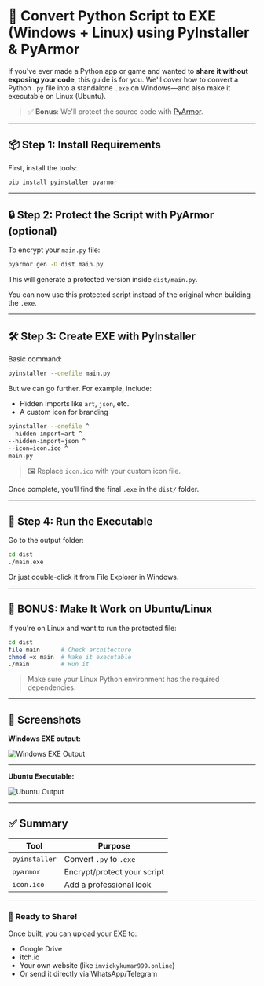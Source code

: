 # 🐍 Convert Python Script to EXE (Windows + Linux) using PyInstaller & PyArmor

If you've ever made a Python app or game and wanted to **share it without exposing your code**, this guide is for you. We'll cover how to convert a Python `.py` file into a standalone `.exe` on Windows—and also make it executable on Linux (Ubuntu).

> ✅ **Bonus**: We'll protect the source code with [PyArmor](https://pyarmor.readthedocs.io/en/latest/).

---

## 📦 Step 1: Install Requirements

First, install the tools:

```bash
pip install pyinstaller pyarmor
```

---

## 🔒 Step 2: Protect the Script with PyArmor (optional)

To encrypt your `main.py` file:

```bash
pyarmor gen -O dist main.py
```

This will generate a protected version inside `dist/main.py`.

You can now use this protected script instead of the original when building the `.exe`.

---

## 🛠️ Step 3: Create EXE with PyInstaller

Basic command:

```bash
pyinstaller --onefile main.py
```

But we can go further. For example, include:

* Hidden imports like `art`, `json`, etc.
* A custom icon for branding

```bash
pyinstaller --onefile ^
--hidden-import=art ^
--hidden-import=json ^
--icon=icon.ico ^
main.py
```

> 🖼️ Replace `icon.ico` with your custom icon file.

Once complete, you’ll find the final `.exe` in the `dist/` folder.

---

## 📂 Step 4: Run the Executable

Go to the output folder:

```bash
cd dist
./main.exe
```

Or just double-click it from File Explorer in Windows.

---

## 🐧 BONUS: Make It Work on Ubuntu/Linux

If you're on Linux and want to run the protected file:

```bash
cd dist
file main      # Check architecture
chmod +x main  # Make it executable
./main         # Run it
```

> Make sure your Linux Python environment has the required dependencies.

---

## 📸 Screenshots

**Windows EXE output:**

![Windows EXE Output](https://github.com/user-attachments/assets/99962b82-4e9d-40a5-b900-5f88a7eb6bae)

---

**Ubuntu Executable:**

![Ubuntu Output](https://github.com/user-attachments/assets/9e781451-001b-4e54-877b-39038873a553)

---

## ✅ Summary

| Tool          | Purpose                     |
| ------------- | --------------------------- |
| `pyinstaller` | Convert `.py` to `.exe`     |
| `pyarmor`     | Encrypt/protect your script |
| `icon.ico`    | Add a professional look     |

---

### 🔗 Ready to Share!

Once built, you can upload your EXE to:

* Google Drive
* itch.io
* Your own website (like `imvickykumar999.online`)
* Or send it directly via WhatsApp/Telegram
